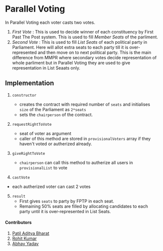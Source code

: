 # Parallel Voting

In Parallel Voting each voter casts two votes.

1. *First Vote* : This is used to decide winner of each constituency by First Past The Post system. This is used to fill *Member Seats* of the parliment.
2. *Second Vote* : This is used to fill *List Seats* of each political party in Parliament.  Here will allot extra seats to each party till it is over-represented and then move on to next political party. This is the main difference from MMPR where secondary votes decide representation of whole parliment but in Parallel Voting they are used to give representation in List Seaats only.

## Implementation

1. `constructor` 
   - creates the contract with required number of `seats` and initialises `size` of the Parliament as `2*seats`
   - sets the `chairperson` of the contract.

2. `requestRightToVote` 
   - seat of voter as argument
   - caller of this method are stored in `provisionalVoters` array if they haven't voted or autherized already.

3. `giveRightToVote`
   - `chairperson` can call this method to autherize all users in `provisionalList` to vote

 4. `castVote`
   - each autherized voter can cast 2 votes

5. `result`
   - First gives `seats` to party by FPTP in each seat.
   - Remaining 50% seats are filled by allocating candidates to each party until it is over-represented in List Seats.

#### Contributors

1. [Patil Aditya Bharat](https://github.com/adip1343)
2. [Rohit Kumar](https://github.com/rohitk87)
3. [Abhay Yadav](https://github.com/abhay732001) 
